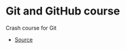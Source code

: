 # Git and GitHub course

Crash course for Git

- [Source](https://www.youtube.com/watch?v=zZBiln_2FhM)
